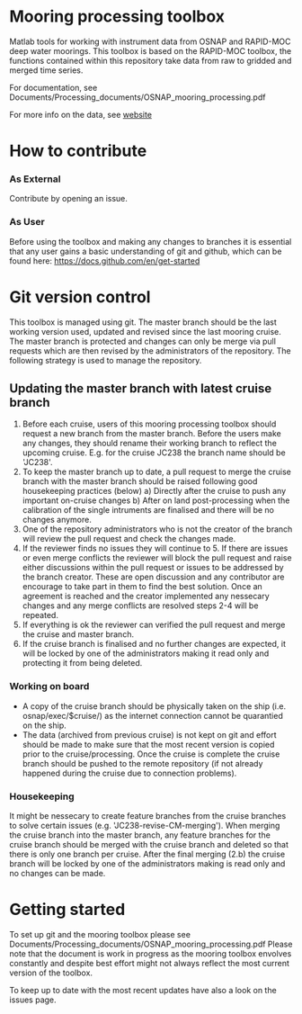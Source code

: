 # Mooring processing toolbox
Matlab tools for working with instrument data from OSNAP and RAPID-MOC deep water moorings. This toolbox is based on the RAPID-MOC toolbox, the functions contained within this repository take data from raw to gridded and merged time series.  

For documentation,  see Documents/Processing_documents/OSNAP_mooring_processing.pdf

For more info on the data, see [website](https://scotmarphys.github.io/ScotMarPhys.OSNAP-Mooring-Processing.io/)

# How to contribute

### As External
Contribute by opening an issue.

### As User
Before using the toolbox and making any changes to branches it is essential that any user gains a basic understanding of git and github, which can be found here:
https://docs.github.com/en/get-started

# Git version control
This toolbox is managed using git. The master branch should be the last working version used, updated and revised since the last mooring cruise. The master branch is protected and changes can only be merge via pull requests which are then revised by the administrators of the repository. The following strategy is used to manage the repository.

## Updating the master branch with latest cruise branch
1. Before each cruise, users of this mooring processing toolbox should request a new branch from the master branch. Before the users make any changes, they should rename their working branch to reflect the upcoming cruise. E.g. for the cruise JC238 the branch name should be 'JC238'.
2. To keep the master branch up to date, a pull request to merge the cruise branch with the master branch should be raised following good housekeeping practices (below)
   a) Directly after the cruise to push any important on-cruise changes
   b) After on land post-processing when the calibration of the single intruments are finalised and there will be no changes anymore.
3. One of the repository administrators who is not the creator of the branch will review the pull request and check the changes made.
4. If the reviewer finds no issues they will continue to 5. If there are issues or even merge conflicts the reviewer will block the pull request and raise either discussions within the pull request or issues to be addressed by the branch creator. These are open discussion and any contributor are encourage to take part in them to find the best solution. Once an agreement is reached and the creator implemented any nessecary changes and any merge conflicts are resolved steps 2-4 will be repeated.
5. If everything is ok the reviewer can verified the pull request and merge the cruise and master branch.
6. If the cruise branch is finalised and no further changes are expected, it will be locked by one of the administrators making it read only and protecting it from being deleted.

### Working on board
- A copy of the cruise branch should be physically taken on the ship (i.e. osnap/exec/$cruise/) as the internet connection cannot be quarantied on the ship.
- The data (archived from previous cruise) is not kept on git and effort should be made to make sure that the most recent version is copied prior to the cruise/processing. Once the cruise is complete the cruise branch should be pushed to the remote repository (if not already happened during the cruise due to connection problems).

### Housekeeping
It might be nessecary to create feature branches from the cruise branches to solve certain issues (e.g. 'JC238-revise-CM-merging'). When merging the cruise branch into the master branch, any feature branches for the cruise branch should be merged with the cruise branch and deleted so that there is only one branch per cruise. After the final merging (2.b) the cruise branch will be locked by one of the administrators making is read only and no changes can be made.

# Getting started
To set up git and the mooring toolbox please see Documents/Processing_documents/OSNAP_mooring_processing.pdf
Please note that the document is work in progress as the mooring toolbox envolves constantly and despite best effort might not always reflect the most current version of the toolbox.

To keep up to date with the most recent updates have also a look on the issues page.
